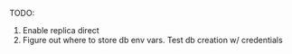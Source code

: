 TODO:
1. Enable replica direct
2. Figure out where to store db env vars. Test db creation w/ credentials